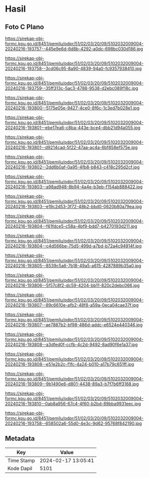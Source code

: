 # Hasil

## Foto C Plano

https://sirekap-obj-formc.kpu.go.id/8451/pemilu/pdpr/51/02/03/20/09/5102032009004-20240216-193757--445e9e6d-6d8b-4292-a0dc-698bc030d186.jpg

https://sirekap-obj-formc.kpu.go.id/8451/pemilu/pdpr/51/02/03/20/09/5102032009004-20240216-193758--3cd06c95-8a90-4839-94a0-fc9357938410.jpg

https://sirekap-obj-formc.kpu.go.id/8451/pemilu/pdpr/51/02/03/20/09/5102032009004-20240216-193759--35ff313c-5ac3-4788-9538-d2ebc089f18c.jpg

https://sirekap-obj-formc.kpu.go.id/8451/pemilu/pdpr/51/02/03/20/09/5102032009004-20240216-193800--5175e05e-9427-4ce0-8f6c-1c3ed7b028e1.jpg

https://sirekap-obj-formc.kpu.go.id/8451/pemilu/pdpr/51/02/03/20/09/5102032009004-20240216-193801--ebe17ea6-c8ba-443e-bce4-dbb21d94a055.jpg

https://sirekap-obj-formc.kpu.go.id/8451/pemilu/pdpr/51/02/03/20/09/5102032009004-20240216-193801--d9214cad-5f22-47aa-ac4a-6bf858ef575e.jpg

https://sirekap-obj-formc.kpu.go.id/8451/pemilu/pdpr/51/02/03/20/09/5102032009004-20240216-193802--2dd6b0af-0a95-4fb8-b843-c418c295d2cf.jpg

https://sirekap-obj-formc.kpu.go.id/8451/pemilu/pdpr/51/02/03/20/09/5102032009004-20240216-193803--a98ad948-8b94-4a4e-b3eb-f154ab888422.jpg

https://sirekap-obj-formc.kpu.go.id/8451/pemilu/pdpr/51/02/03/20/09/5102032009004-20240216-193803--e19c2d53-3f72-48b2-bbd0-0620b80a79ea.jpg

https://sirekap-obj-formc.kpu.go.id/8451/pemilu/pdpr/51/02/03/20/09/5102032009004-20240216-193804--f61fdce5-c58a-4bf9-bdd7-b4270193d211.jpg

https://sirekap-obj-formc.kpu.go.id/8451/pemilu/pdpr/51/02/03/20/09/5102032009004-20240216-193804--c4d566be-75d5-499d-a7bd-b72a4c94914f.jpg

https://sirekap-obj-formc.kpu.go.id/8451/pemilu/pdpr/51/02/03/20/09/5102032009004-20240216-193805--8539c5a6-7b18-49a5-a615-4287889b35a0.jpg

https://sirekap-obj-formc.kpu.go.id/8451/pemilu/pdpr/51/02/03/20/09/5102032009004-20240216-193806--5f57c8f2-dc59-4204-bb11-820c2debc066.jpg

https://sirekap-obj-formc.kpu.go.id/8451/pemilu/pdpr/51/02/03/20/09/5102032009004-20240216-193807--89c6610e-afb2-48f8-a59a-0eca04cae37f.jpg

https://sirekap-obj-formc.kpu.go.id/8451/pemilu/pdpr/51/02/03/20/09/5102032009004-20240216-193807--ae7887b2-bf98-486d-addc-e6524e440346.jpg

https://sirekap-obj-formc.kpu.go.id/8451/pemilu/pdpr/51/02/03/20/09/5102032009004-20240216-193808--a3dfed0f-ccfb-4c2d-9492-8ad90f6e1a37.jpg

https://sirekap-obj-formc.kpu.go.id/8451/pemilu/pdpr/51/02/03/20/09/5102032009004-20240216-193808--e51e2b2c-f1fc-4a24-b010-a17b79c651ff.jpg

https://sirekap-obj-formc.kpu.go.id/8451/pemilu/pdpr/51/02/03/20/09/5102032009004-20240216-193809--9b1490e6-d801-4438-89a3-b7f7b6ff3168.jpg

https://sirekap-obj-formc.kpu.go.id/8451/pemilu/pdpr/51/02/03/20/09/5102032009004-20240216-193810--0ab8a956-67c4-4f60-b2bd-89bba9931eec.jpg

https://sirekap-obj-formc.kpu.go.id/8451/pemilu/pdpr/51/02/03/20/09/5102032009004-20240216-193758--658502a6-55d0-4e3c-9d62-95768f842190.jpg


## Metadata

| Key        | Value               |
| ---------- | ------------------- |
| Time Stamp | 2024-02-17 13:05:41 |
| Kode Dapil | 5101                |



